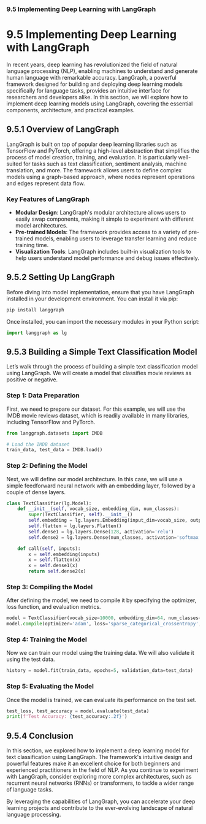 ### 9.5 Implementing Deep Learning with LangGraph

# 9.5 Implementing Deep Learning with LangGraph

In recent years, deep learning has revolutionized the field of natural language processing (NLP), enabling machines to understand and generate human language with remarkable accuracy. LangGraph, a powerful framework designed for building and deploying deep learning models specifically for language tasks, provides an intuitive interface for researchers and developers alike. In this section, we will explore how to implement deep learning models using LangGraph, covering the essential components, architecture, and practical examples.

## 9.5.1 Overview of LangGraph

LangGraph is built on top of popular deep learning libraries such as TensorFlow and PyTorch, offering a high-level abstraction that simplifies the process of model creation, training, and evaluation. It is particularly well-suited for tasks such as text classification, sentiment analysis, machine translation, and more. The framework allows users to define complex models using a graph-based approach, where nodes represent operations and edges represent data flow.

### Key Features of LangGraph

- **Modular Design**: LangGraph's modular architecture allows users to easily swap components, making it simple to experiment with different model architectures.
- **Pre-trained Models**: The framework provides access to a variety of pre-trained models, enabling users to leverage transfer learning and reduce training time.
- **Visualization Tools**: LangGraph includes built-in visualization tools to help users understand model performance and debug issues effectively.

## 9.5.2 Setting Up LangGraph

Before diving into model implementation, ensure that you have LangGraph installed in your development environment. You can install it via pip:

```bash
pip install langgraph
```

Once installed, you can import the necessary modules in your Python script:

```python
import langgraph as lg
```

## 9.5.3 Building a Simple Text Classification Model

Let’s walk through the process of building a simple text classification model using LangGraph. We will create a model that classifies movie reviews as positive or negative.

### Step 1: Data Preparation

First, we need to prepare our dataset. For this example, we will use the IMDB movie reviews dataset, which is readily available in many libraries, including TensorFlow and PyTorch.

```python
from langgraph.datasets import IMDB

# Load the IMDB dataset
train_data, test_data = IMDB.load()
```

### Step 2: Defining the Model

Next, we will define our model architecture. In this case, we will use a simple feedforward neural network with an embedding layer, followed by a couple of dense layers.

```python
class TextClassifier(lg.Model):
    def __init__(self, vocab_size, embedding_dim, num_classes):
        super(TextClassifier, self).__init__()
        self.embedding = lg.layers.Embedding(input_dim=vocab_size, output_dim=embedding_dim)
        self.flatten = lg.layers.Flatten()
        self.dense1 = lg.layers.Dense(128, activation='relu')
        self.dense2 = lg.layers.Dense(num_classes, activation='softmax')

    def call(self, inputs):
        x = self.embedding(inputs)
        x = self.flatten(x)
        x = self.dense1(x)
        return self.dense2(x)
```

### Step 3: Compiling the Model

After defining the model, we need to compile it by specifying the optimizer, loss function, and evaluation metrics.

```python
model = TextClassifier(vocab_size=10000, embedding_dim=64, num_classes=2)
model.compile(optimizer='adam', loss='sparse_categorical_crossentropy', metrics=['accuracy'])
```

### Step 4: Training the Model

Now we can train our model using the training data. We will also validate it using the test data.

```python
history = model.fit(train_data, epochs=5, validation_data=test_data)
```

### Step 5: Evaluating the Model

Once the model is trained, we can evaluate its performance on the test set.

```python
test_loss, test_accuracy = model.evaluate(test_data)
print(f'Test Accuracy: {test_accuracy:.2f}')
```

## 9.5.4 Conclusion

In this section, we explored how to implement a deep learning model for text classification using LangGraph. The framework's intuitive design and powerful features make it an excellent choice for both beginners and experienced practitioners in the field of NLP. As you continue to experiment with LangGraph, consider exploring more complex architectures, such as recurrent neural networks (RNNs) or transformers, to tackle a wider range of language tasks.

By leveraging the capabilities of LangGraph, you can accelerate your deep learning projects and contribute to the ever-evolving landscape of natural language processing.